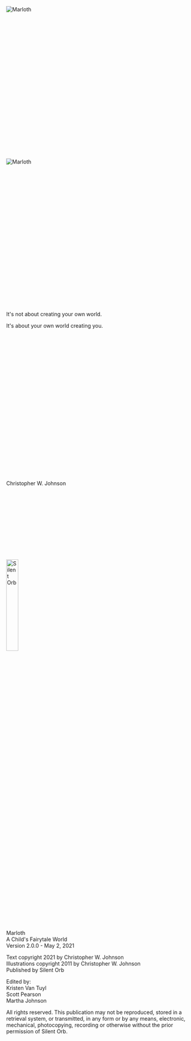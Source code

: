 <img src="file://src/assets/images/fairytale/cover.jpg" alt="Marloth"/>

<div class="page-break"></div>

<div style="height: 10%"></div>

<img class="centered-image" src="file://src/assets/images/fairytale/title.png" alt="Marloth"/>

<div style="height: 10%"></div>

<div class="centered-text">
It's not about creating your own world.

It's about your own world creating you.
</div>

<div style="height: 10%"></div>

<div class="author-large">Christopher W. Johnson</div>

<div style="height: 5%"></div>

<img class="centered-image" style="width: 25%;" src="file://src/assets/images/common/silentorb.svg" alt="Silent Orb"/>

<div class="page-break"></div>

<div class="centered-text">

<p>
<div>Marloth</div>
<div>A Child's Fairytale World</div>
<div>Version 2.0.0 - May 2, 2021</div>
</p>

<p>
<div>Text copyright 2021 by Christopher W. Johnson</div>
<div>Illustrations copyright 2011 by Christopher W. Johnson</div>
<div>Published by Silent Orb</div>
</p>

<p>
<div>Edited by:</div>
<div>Kristen Van Tuyl</div>
<div>Scott Pearson</div>
<div>Martha Johnson</div>
</p>

All rights reserved. This publication may not be reproduced, stored in a retrieval system, or transmitted, in any form or by any means, electronic, mechanical, photocopying, recording or otherwise without the prior permission of Silent Orb.
</div>
